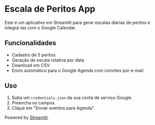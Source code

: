 # Escala de Peritos App

Este é um aplicativo em Streamlit para gerar escalas diárias de peritos e integrá-las com o Google Calendar.

## Funcionalidades
- Cadastro de 5 peritos
- Geração de escala rotativa por data
- Download em CSV
- Envio automático para o Google Agenda com convites por e-mail

## Uso
1. Suba um `credentials.json` da sua conta de serviço Google.
2. Preencha os campos.
3. Clique em "Enviar eventos para Agenda".

Powered by [Streamlit](https://streamlit.io).
